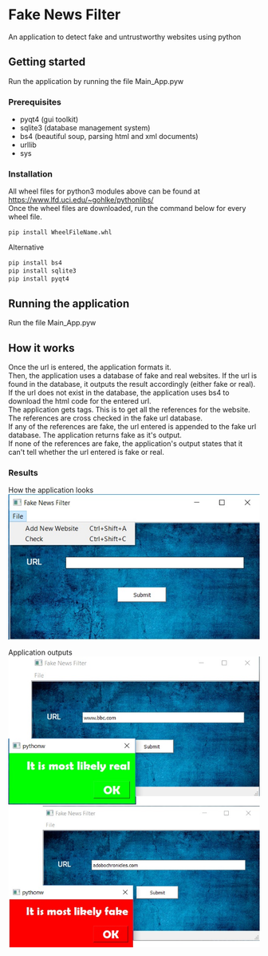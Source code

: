 # Fake News Filter 
An application to detect fake and untrustworthy websites using python
## Getting started
Run the application by running the file Main_App.pyw
### Prerequisites
* pyqt4 (gui toolkit)
* sqlite3 (database management system)
* bs4 (beautiful soup, parsing html and xml documents)
* urllib 
* sys
### Installation
All wheel files for python3 modules above can be found at https://www.lfd.uci.edu/~gohlke/pythonlibs/ \
Once the wheel files are downloaded, run the command below for every wheel file. 

    pip install WheelFileName.whl 

Alternative 
    
    pip install bs4 
    pip install sqlite3 
    pip install pyqt4 
    
## Running the application
Run the file Main_App.pyw
## How it works
Once the url is entered, the application formats it. \
Then, the application uses a database of fake and real websites. If the url is found in the database, it outputs the result accordingly (either fake or real).\
If the url does not exist in the database, the application uses bs4 to download the html code for the entered url. \
The application gets <a> tags. This is to get all the references for the website. \
The references are cross checked in the fake url database. \
If any of the references are fake, the url entered is appended to the fake url database. The application returns fake as it's output. \
If none of the references are fake, the application's output states that it can't tell whether the url entered is fake or real.  

### Results
How the application looks \
![GitHub Logo](/Results/options.jpg)

Application outputs \
![GitHub Logo](/Results/RealOutput.jpg)
![GitHub Logo](/Results/FakeOutput.jpg)




